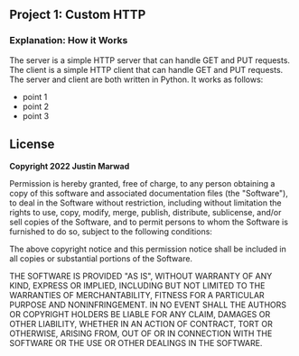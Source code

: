 ## Project 1: Custom HTTP ## 

### Explanation: How it Works ### 

The server is a simple HTTP server that can handle GET and PUT requests. The client is a simple HTTP client that can handle GET and PUT requests. The server and client are both written in Python. It works as follows:

- point 1
- point 2
- point 3 

## License ##

**Copyright 2022 Justin Marwad**

Permission is hereby granted, free of charge, to any person obtaining a copy of this software and associated documentation files (the "Software"), to deal in the Software without restriction, including without limitation the rights to use, copy, modify, merge, publish, distribute, sublicense, and/or sell copies of the Software, and to permit persons to whom the Software is furnished to do so, subject to the following conditions:

The above copyright notice and this permission notice shall be included in all copies or substantial portions of the Software.

THE SOFTWARE IS PROVIDED "AS IS", WITHOUT WARRANTY OF ANY KIND, EXPRESS OR IMPLIED, INCLUDING BUT NOT LIMITED TO THE WARRANTIES OF MERCHANTABILITY, FITNESS FOR A PARTICULAR PURPOSE AND NONINFRINGEMENT. IN NO EVENT SHALL THE AUTHORS OR COPYRIGHT HOLDERS BE LIABLE FOR ANY CLAIM, DAMAGES OR OTHER LIABILITY, WHETHER IN AN ACTION OF CONTRACT, TORT OR OTHERWISE, ARISING FROM, OUT OF OR IN CONNECTION WITH THE SOFTWARE OR THE USE OR OTHER DEALINGS IN THE SOFTWARE.

